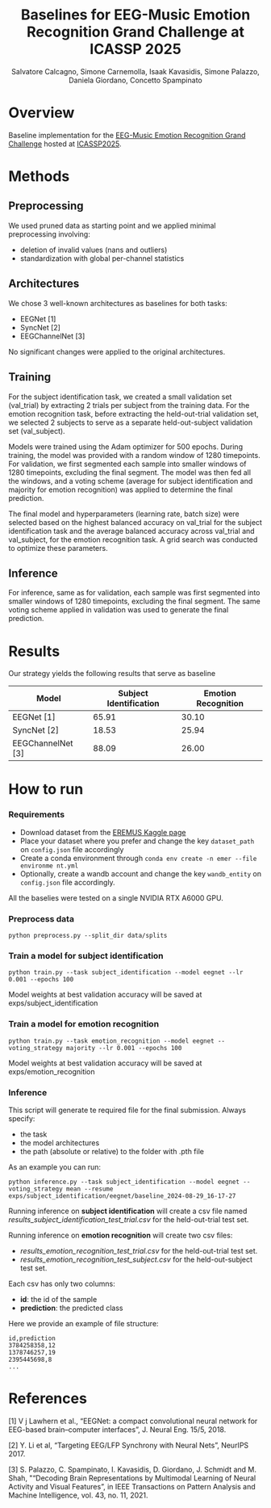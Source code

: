 <div align="center">

# Baselines for EEG-Music Emotion Recognition Grand Challenge at ICASSP 2025
Salvatore Calcagno, Simone Carnemolla, Isaak Kavasidis, Simone Palazzo, Daniela Giordano, Concetto Spampinato

</div>

# Overview
Baseline implementation for the <a href='https://eeg-music-challenge.github.io/eeg-music-challenge/'>EEG-Music Emotion Recognition Grand Challenge</a> hosted at <a href='https://2025.ieeeicassp.org/sp-grand-challenges/#gc5'>ICASSP2025</a>.

# Methods

## Preprocessing
We used pruned data as starting point and we applied minimal preprocessing involving:
- deletion of invalid values (nans and outliers)
- standardization with global per-channel statistics

## Architectures
We chose 3 well-known architectures as baselines for both tasks:
- EEGNet [1]
- SyncNet [2]
- EEGChannelNet [3] 

No significant changes were applied to the original architectures.

## Training
For the subject identification task, we created a small validation set (val_trial) by extracting 2 trials per subject from the training data. For the emotion recognition task, before extracting the held-out-trial validation set, we selected 2 subjects to serve as a separate held-out-subject validation set (val_subject).

Models were trained using the Adam optimizer for 500 epochs. During training, the model was provided with a random window of 1280 timepoints. For validation, we first segmented each sample into smaller windows of 1280 timepoints, excluding the final segment. The model was then fed all the windows, and a voting scheme (average for subject identification and majority for emotion recognition) was applied to determine the final prediction.

The final model and hyperparameters (learning rate, batch size) were selected based on the highest  balanced accuracy on val_trial for the subject identification task and the average balanced accuracy across val_trial and val_subject, for the emotion recognition task. A grid search was conducted to optimize these parameters.

## Inference
For inference, same as for validation, each sample was first segmented into smaller windows of 1280 timepoints, excluding the final segment. 
The same voting scheme applied in validation was used to generate the final prediction.

# Results
Our strategy yields the following results that serve as baseline

| Model             | Subject Identification | Emotion Recognition |
|-------------------|------------------------|---------------------|
| EEGNet [1]        | 65.91                  | 30.10               |
| SyncNet [2]       | 18.53                  | 25.94               |
| EEGChannelNet [3] | 88.09                  | 26.00               |


# How to run

### **Requirements**

- Download dataset from the <a href='https://kaggle.com/datasets/e25d8f6d371bfbe7f35f67458a7759de80d809f970f33b05ff22e7abb70bd65a'>EREMUS Kaggle page</a> 
- Place your dataset where you prefer and change the key `dataset_path` on `config.json` file accordingly 
- Create a conda environment through `conda env create -n emer --file environme
nt.yml`
- Optionally, create a wandb account and change the key `wandb_entity` on `config.json` file accordingly. 

All the baselies were tested on a single NVIDIA RTX A6000 GPU.

### **Preprocess data**

```
python preprocess.py --split_dir data/splits
```

### **Train a model for subject identification**

```
python train.py --task subject_identification --model eegnet --lr 0.001 --epochs 100
```

Model weights at best validation accuracy will be saved at exps/subject_identification

### **Train a model for emotion recognition**

```
python train.py --task emotion_recognition --model eegnet --voting_strategy majority --lr 0.001 --epochs 100
```

Model weights at best validation accuracy will be saved at exps/emotion_recognition

### **Inference**

This script will generate te required file for the final submission.
Always specify:
- the task 
- the model architectures
- the path (absolute or relative) to the folder with .pth file

As an example you can run:

```
python inference.py --task subject_identification --model eegnet --voting_strategy mean --resume exps/subject_identification/eegnet/baseline_2024-08-29_16-17-27
```

Running inference on **subject identification** will create a csv file named *results_subject_identification_test_trial.csv* for the held-out-trial test set.

Running inference on **emotion recognition** will create two csv files:
- *results_emotion_recognition_test_trial.csv* for the held-out-trial test set.
- *results_emotion_recognition_test_subject.csv* for the held-out-subject test set.

Each csv has only two columns:
- **id**: the id of the sample
- **prediction**: the predicted class

Here we provide an example of file structure:
```
id,prediction
3784258358,12
1378746257,19
2395445698,8
...
```

# References
[1] V j Lawhern et al., “EEGNet: a compact convolutional neural network for EEG-based brain–computer interfaces”, J. Neural Eng. 15/5, 2018.

[2] Y. Li et al, “Targeting EEG/LFP Synchrony with Neural Nets”, NeurIPS 2017.

[3] S. Palazzo, C. Spampinato, I. Kavasidis, D. Giordano, J. Schmidt and M. Shah, "“Decoding Brain Representations by Multimodal Learning of Neural Activity and Visual Features”, in IEEE Transactions on Pattern Analysis and Machine Intelligence, vol. 43, no. 11, 2021.